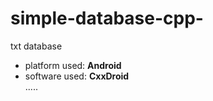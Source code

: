 # simple-database-cpp-
txt database   
* platform used: **Android**
* software used: **CxxDroid**  
.....
